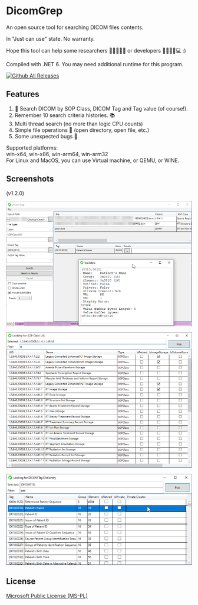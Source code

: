 # DicomGrep

An open source tool for searching DICOM files contents.

In "Just can use" state. No warranty.

Hope this tool can help some researchers 👩‍🔬👨‍🔬🔬 or developers 👨‍💻👩‍💻💻 :)

Compiled with .NET 6. You may need additional runtime for this program.

[![Github All Releases](https://img.shields.io/github/downloads/celeron533/DicomGrep/total.svg)]()

## Features
1. 🔎 Search DICOM by SOP Class, DICOM Tag and Tag value (of course!).
2. Remember 10 search criteria histories. 📚
3. Multi thread search (no more than logic CPU counts)
4. Simple file operations 📄 (open directory, open file, etc.)
5. Some unexpected bugs 🐛.

Supported platforms:\
win-x64, win-x86, win-arm64, win-arm32\
For Linux and MacOS, you can use Virtual machine, or QEMU, or WINE.

## Screenshots
(v1.2.0)

![Main Window](./screenshots/01.png)

![Look for SOP Class UID Dictionary](./screenshots/02.png)

![Look for DICOM Tag Dictionary](./screenshots/03.png)


## License
[Microsoft Public License (MS-PL)](License.txt)
